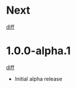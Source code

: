 # Next

[diff](https://github.com/gtm-support/core/compare/1.0.0-alpha.1...main)

# 1.0.0-alpha.1

[diff](https://github.com/gtm-support/core/compare/589c63d1719d05319e9c2307397bdfb7cda5825b...1.0.0-alpha.1)

- Initial alpha release
